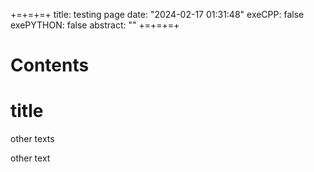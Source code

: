 +=+=+=+
title: testing page
date: "2024-02-17 01:31:48"
exeCPP: false
exePYTHON: false
abstract: ""
+=+=+=+

# Contents

# title

other texts

other text
